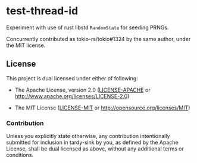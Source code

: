 # test-thread-id

Experiment with use of rust libstd `RandomState` for seeding PRNGs.

Concurrently contributed as tokio-rs/tokio#1324 by the same author, under the
MIT license.

## License

This project is dual licensed under either of following:

* The Apache License, version 2.0 ([LICENSE-APACHE](LICENSE-APACHE)
  or http://www.apache.org/licenses/LICENSE-2.0)

* The MIT License ([LICENSE-MIT](LICENSE-MIT)
  or http://opensource.org/licenses/MIT)

### Contribution

Unless you explicitly state otherwise, any contribution intentionally submitted
for inclusion in tardy-sink by you, as defined by the Apache License, shall be
dual licensed as above, without any additional terms or conditions.
